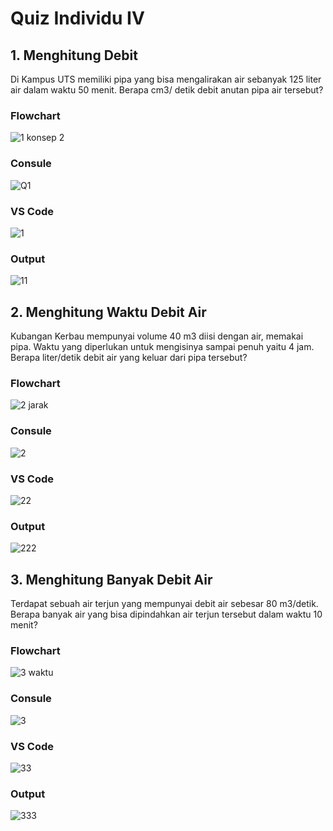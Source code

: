 # Quiz Individu IV
## 1. Menghitung Debit
Di Kampus UTS memiliki pipa yang bisa mengalirakan air sebanyak 125 liter air dalam waktu 50 menit. Berapa cm3/ detik debit anutan pipa air tersebut?
### Flowchart
![1 konsep 2](https://user-images.githubusercontent.com/93004722/139460935-36198603-5323-41ea-bb2b-96d98861c6c0.png)
### Consule
![Q1](https://user-images.githubusercontent.com/93004722/139461441-da5e125f-144c-42b2-bf78-66ad29e123c6.PNG)
### VS Code
![1](https://user-images.githubusercontent.com/93004722/139461709-1a702b18-af08-49c5-84ed-cdd9428565ad.png)
### Output
![11](https://user-images.githubusercontent.com/93004722/139461793-6e98fdfb-cc1b-4662-b9b2-2966fd15f82a.PNG)
## 2. Menghitung Waktu Debit Air
Kubangan Kerbau mempunyai volume 40 m3 diisi dengan air, memakai pipa. Waktu yang diperlukan untuk mengisinya sampai penuh yaitu 4 jam. Berapa liter/detik debit air yang keluar dari pipa tersebut?
### Flowchart
![2 jarak](https://user-images.githubusercontent.com/93004722/139466966-c57c4bee-ff16-421d-be7c-c5f60012131c.png)
### Consule
![2](https://user-images.githubusercontent.com/93004722/139467035-d4e1d0e0-2ca9-4b8c-9dd6-254da94010c9.PNG)
### VS Code
![22](https://user-images.githubusercontent.com/93004722/139467117-af3377b2-2154-4896-bc87-f23bdc720bff.png)
### Output
![222](https://user-images.githubusercontent.com/93004722/139467179-bc2b4f3a-2e13-4475-a8a9-b953d693e23c.PNG)
## 3. Menghitung Banyak Debit Air
Terdapat sebuah air terjun yang mempunyai debit air sebesar 80 m3/detik. Berapa banyak air yang bisa dipindahkan air terjun tersebut dalam waktu 10 menit?
### Flowchart
![3 waktu](https://user-images.githubusercontent.com/93004722/139468862-5a2a79a9-f136-4fd9-bf3b-82c9be632230.png)
### Consule
![3](https://user-images.githubusercontent.com/93004722/139469036-af9cb9fc-f95f-42d8-9454-b56921d39083.PNG)
### VS Code
![33](https://user-images.githubusercontent.com/93004722/139469063-6f4995f2-bf6b-4700-955f-f3e902db34a1.png)
### Output
![333](https://user-images.githubusercontent.com/93004722/139469103-ed6b1f19-9c14-4712-aefd-8cf1b21200fa.PNG)
